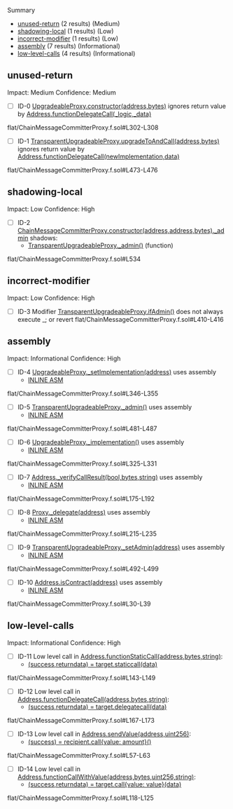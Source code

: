 Summary
 - [unused-return](#unused-return) (2 results) (Medium)
 - [shadowing-local](#shadowing-local) (1 results) (Low)
 - [incorrect-modifier](#incorrect-modifier) (1 results) (Low)
 - [assembly](#assembly) (7 results) (Informational)
 - [low-level-calls](#low-level-calls) (4 results) (Informational)
## unused-return
Impact: Medium
Confidence: Medium
 - [ ] ID-0
[UpgradeableProxy.constructor(address,bytes)](flat/ChainMessageCommitterProxy.f.sol#L302-L308) ignores return value by [Address.functionDelegateCall(_logic,_data)](flat/ChainMessageCommitterProxy.f.sol#L306)

flat/ChainMessageCommitterProxy.f.sol#L302-L308


 - [ ] ID-1
[TransparentUpgradeableProxy.upgradeToAndCall(address,bytes)](flat/ChainMessageCommitterProxy.f.sol#L473-L476) ignores return value by [Address.functionDelegateCall(newImplementation,data)](flat/ChainMessageCommitterProxy.f.sol#L475)

flat/ChainMessageCommitterProxy.f.sol#L473-L476


## shadowing-local
Impact: Low
Confidence: High
 - [ ] ID-2
[ChainMessageCommitterProxy.constructor(address,address,bytes)._admin](flat/ChainMessageCommitterProxy.f.sol#L534) shadows:
	- [TransparentUpgradeableProxy._admin()](flat/ChainMessageCommitterProxy.f.sol#L481-L487) (function)

flat/ChainMessageCommitterProxy.f.sol#L534


## incorrect-modifier
Impact: Low
Confidence: High
 - [ ] ID-3
Modifier [TransparentUpgradeableProxy.ifAdmin()](flat/ChainMessageCommitterProxy.f.sol#L410-L416) does not always execute _; or revert
flat/ChainMessageCommitterProxy.f.sol#L410-L416


## assembly
Impact: Informational
Confidence: High
 - [ ] ID-4
[UpgradeableProxy._setImplementation(address)](flat/ChainMessageCommitterProxy.f.sol#L346-L355) uses assembly
	- [INLINE ASM](flat/ChainMessageCommitterProxy.f.sol#L352-L354)

flat/ChainMessageCommitterProxy.f.sol#L346-L355


 - [ ] ID-5
[TransparentUpgradeableProxy._admin()](flat/ChainMessageCommitterProxy.f.sol#L481-L487) uses assembly
	- [INLINE ASM](flat/ChainMessageCommitterProxy.f.sol#L484-L486)

flat/ChainMessageCommitterProxy.f.sol#L481-L487


 - [ ] ID-6
[UpgradeableProxy._implementation()](flat/ChainMessageCommitterProxy.f.sol#L325-L331) uses assembly
	- [INLINE ASM](flat/ChainMessageCommitterProxy.f.sol#L328-L330)

flat/ChainMessageCommitterProxy.f.sol#L325-L331


 - [ ] ID-7
[Address._verifyCallResult(bool,bytes,string)](flat/ChainMessageCommitterProxy.f.sol#L175-L192) uses assembly
	- [INLINE ASM](flat/ChainMessageCommitterProxy.f.sol#L184-L187)

flat/ChainMessageCommitterProxy.f.sol#L175-L192


 - [ ] ID-8
[Proxy._delegate(address)](flat/ChainMessageCommitterProxy.f.sol#L215-L235) uses assembly
	- [INLINE ASM](flat/ChainMessageCommitterProxy.f.sol#L217-L234)

flat/ChainMessageCommitterProxy.f.sol#L215-L235


 - [ ] ID-9
[TransparentUpgradeableProxy._setAdmin(address)](flat/ChainMessageCommitterProxy.f.sol#L492-L499) uses assembly
	- [INLINE ASM](flat/ChainMessageCommitterProxy.f.sol#L496-L498)

flat/ChainMessageCommitterProxy.f.sol#L492-L499


 - [ ] ID-10
[Address.isContract(address)](flat/ChainMessageCommitterProxy.f.sol#L30-L39) uses assembly
	- [INLINE ASM](flat/ChainMessageCommitterProxy.f.sol#L37)

flat/ChainMessageCommitterProxy.f.sol#L30-L39


## low-level-calls
Impact: Informational
Confidence: High
 - [ ] ID-11
Low level call in [Address.functionStaticCall(address,bytes,string)](flat/ChainMessageCommitterProxy.f.sol#L143-L149):
	- [(success,returndata) = target.staticcall(data)](flat/ChainMessageCommitterProxy.f.sol#L147)

flat/ChainMessageCommitterProxy.f.sol#L143-L149


 - [ ] ID-12
Low level call in [Address.functionDelegateCall(address,bytes,string)](flat/ChainMessageCommitterProxy.f.sol#L167-L173):
	- [(success,returndata) = target.delegatecall(data)](flat/ChainMessageCommitterProxy.f.sol#L171)

flat/ChainMessageCommitterProxy.f.sol#L167-L173


 - [ ] ID-13
Low level call in [Address.sendValue(address,uint256)](flat/ChainMessageCommitterProxy.f.sol#L57-L63):
	- [(success) = recipient.call{value: amount}()](flat/ChainMessageCommitterProxy.f.sol#L61)

flat/ChainMessageCommitterProxy.f.sol#L57-L63


 - [ ] ID-14
Low level call in [Address.functionCallWithValue(address,bytes,uint256,string)](flat/ChainMessageCommitterProxy.f.sol#L118-L125):
	- [(success,returndata) = target.call{value: value}(data)](flat/ChainMessageCommitterProxy.f.sol#L123)

flat/ChainMessageCommitterProxy.f.sol#L118-L125


